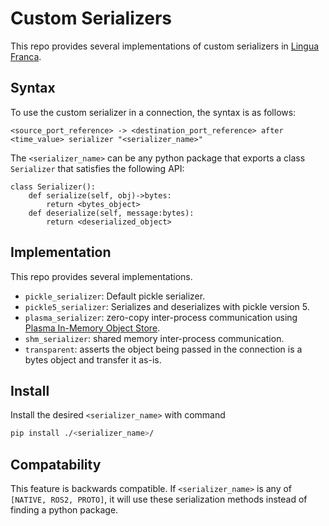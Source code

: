 # Custom Serializers

This repo provides several implementations of custom serializers in [Lingua Franca](lf-lang.org).

## Syntax

To use the custom serializer in a connection, the syntax is as follows:

```
<source_port_reference> -> <destination_port_reference> after <time_value> serializer "<serializer_name>"
```

The `<serializer_name>` can be any python package that exports a class `Serializer` that satisfies the following API:

```python-repl
class Serializer():
    def serialize(self, obj)->bytes:
        return <bytes_object>
    def deserialize(self, message:bytes):
        return <deserialized_object>
```

## Implementation

This repo provides several implementations.

* `pickle_serializer`: Default pickle serializer.
* `pickle5_serializer`: Serializes and deserializes with pickle version 5.
* `plasma_serializer`: zero-copy inter-process communication using [Plasma In-Memory Object Store](https://arrow.apache.org/docs/3.0/python/plasma.html).
* `shm_serializer`: shared memory inter-process communication.
* `transparent`: asserts the object being passed in the connection is a bytes object and transfer it as-is.

## Install

Install the desired `<serializer_name>` with command

```bash
pip install ./<serializer_name>/
```

## Compatability

This feature is backwards compatible. If `<serializer_name>` is any of `[NATIVE, ROS2, PROTO]`, it will use these serialization methods instead of finding a python package.
